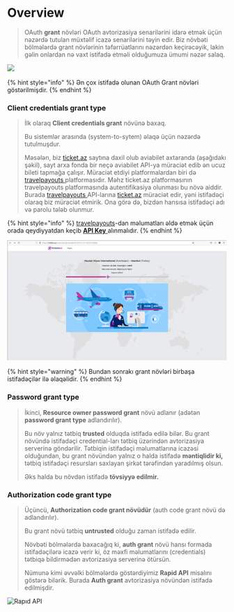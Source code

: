 # Overview

> OAuth **grant** növləri OAuth avtorizasiya senarilərini idarə etmək üçün nəzərdə tutulan müxtəlif icazə senarilərini təyin edir. Biz növbəti bölmələrdə grant növlərinin təfərrüatlarını nəzərdən keçirəcəyik, lakin gəlin onlardan nə vaxt istifadə etməli olduğumuza ümumi nəzər salaq.

![](../.gitbook/assets/OAuth\_common.png)

{% hint style="info" %}
Ən çox istifadə olunan OAuth Grant növləri göstərilmişdir.
{% endhint %}

### Client credentials grant type

> İlk olaraq **Client credentials grant** növünə baxaq.&#x20;
>
> Bu sistemlər arasında (system-to-sytem) əlaqə üçün nəzərdə tutulmuşdur.&#x20;
>
> Məsələn, biz [ticket.az](https://tickets.az/en) saytına daxil olub aviabilet axtaranda (aşağıdakı şəkil), sayt arxa fonda bir neçə aviabilet API-ya müraciət edib ən ucuz bileti tapmağa çalışır. Müraciət etdiyi platformalardan biri də [travelpayouts ](https://www.travelpayouts.com/)platformasıdır. Məhz ticket.az platformasının travelpayouts platformasında autentifikasiya olunması bu növə aiddir. Burada [travelpayouts ](https://www.travelpayouts.com/)API-larına [ticket.az](https://tickets.az/en) müraciət edir, yəni istifadəçi olaraq biz müraciət etmirik. Ona görə də, bizdən hansısa istifadəçi adı və parolu tələb olunmur.

{% hint style="info" %}
[travelpayouts](https://www.travelpayouts.com/)-dan məlumatları əldə etmək üçün orada qeydiyyatdan keçib [**API Key** ](../avtorizasiya-noevl-ri/api-key.md#travelpayouts-api-key)alınmalıdır.&#x20;
{% endhint %}

![Ticket.az](<../.gitbook/assets/Ticket (1).png>)

{% hint style="warning" %}
Bundan sonrakı grant növləri birbaşa istifadəçilər ilə əlaqəlidir.
{% endhint %}

### Password grant type

> İkinci, **Resource owner password grant** növü adlanır (adətən **password grant type** adlandırılır).&#x20;
>
> Bu növ yalnız tətbiq **trusted** olduqda istifadə edilə bilər. Bu grant növündə istifadəçi credential-ları tətbiq üzərindən avtorizasiya serverinə göndərilir. Tətbiqin istifadəçi məlumatlarına icazəsi olduğundan, bu grant növündən yalnız o halda istifadə **məntiqlidir ki,** tətbiq istifadəçi resursları saxlayan şirkət tərəfindən yaradılmış olsun.&#x20;
>
> Əks halda bu növdən istifadə **tövsiyyə edilmir.**

### **Authorization code grant type**

> Üçüncü, **Authorization code grant növüdür** (auth code grant növü də adlandırılır).&#x20;
>
> Bu grant növü tətbiq **untrusted** olduğu zaman istifadə edilir.&#x20;
>
> Növbəti bölmələrdə baxacağıq ki, **auth grant** növü hansı formada istifadəçilərə icazə verir ki, öz məxfi məlumatlarını (credentials) tətbiqə bildirmədən avtorizasiya serverinə ötürsün.
>
> Nümunə kimi əvvəlki bölmələrdə göstərdiyimiz **Rapid API** misalını göstərə bilərik. Burada **Auth grant** avtorizasiya növündən istifadə edilmişdir.

![Rapıd API](../.gitbook/assets/vk\_swiftshader\_icd.json.png)

